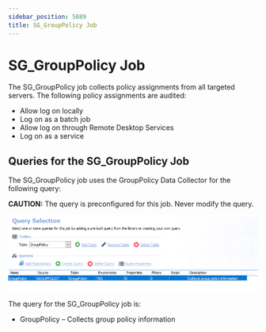```yaml
---
sidebar_position: 5089
title: SG_GroupPolicy Job
---
```


# SG\_GroupPolicy Job

The SG\_GroupPolicy job collects policy assignments from all targeted servers. The following policy assignments are audited:

* Allow log on locally
* Log on as a batch job
* Allow log on through Remote Desktop Services
* Log on as a service

## Queries for the SG\_GroupPolicy Job

The SG\_GroupPolicy job uses the GroupPolicy Data Collector for the following query:

**CAUTION:** The query is preconfigured for this job. Never modify the query.

![Queries for the SG_GroupPolicy Job](../../../../../../../../../static/images/AccessAnalyzer_12.0/Content/Resources/Images/EnterpriseAuditor/Solutions/Windows/PrivilegedAccounts/LogonRights/GroupPolicyQuery.png "Queries for the SG_GroupPolicy Job")

The query for the SG\_GroupPolicy job is:

* GroupPolicy – Collects group policy information